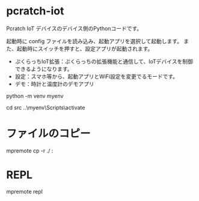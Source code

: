 # pcratch-iot
Pcratch IoT デバイスのデバイス側のPythonコードです。

起動時に config ファイルを読み込み、起動アプリを選択して起動します。
また、起動時にスイッチを押すと、設定アプリが起動されます。
- ぷくらっちIoT拡張：ぷくらっちの拡張機能と通信して、IoTデバイスを制御できるようになります。  
- 設定：スマホ等から、起動アプリとWiFi設定を変更でるモードです。
- デモ：時計と温度計のデモアプリ


python -m venv myenv

cd src
..\myenv\Scripts\activate
# ファイルのコピー
mpremote cp -r ./ :
# REPL
mpremote repl
